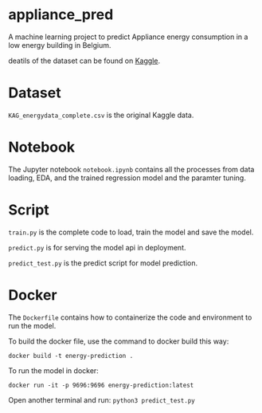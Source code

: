 # appliance_pred
A machine learning project to predict Appliance energy consumption in a low energy building in Belgium. 

deatils of the dataset can be found on [Kaggle](https://www.kaggle.com/datasets/loveall/appliances-energy-prediction).

# Dataset
`KAG_energydata_complete.csv` is the original Kaggle data.


# Notebook
The Jupyter notebook `notebook.ipynb` contains all the processes from data loading, EDA, and the trained regression model and the paramter tuning.

# Script
`train.py` is the complete code to load, train the model and save the model.

`predict.py` is for serving the model api in deployment.

`predict_test.py` is the predict script for model prediction.


# Docker
The `Dockerfile` contains how to containerize the code and environment to run the model.

To build the docker file, use the command to docker build this way:

`docker build -t energy-prediction .`

To run the model in docker:

`docker run -it -p 9696:9696 energy-prediction:latest`

Open another terminal and run:
`python3 predict_test.py`